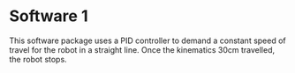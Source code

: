 # Software 1
This software package uses a PID controller to demand a constant speed of travel for the robot in a straight line. Once the kinematics 30cm travelled, the robot stops. <br>


